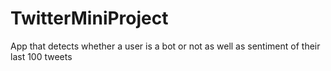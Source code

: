 # TwitterMiniProject
App that detects whether a user is a bot or not as well as sentiment of their last 100 tweets
